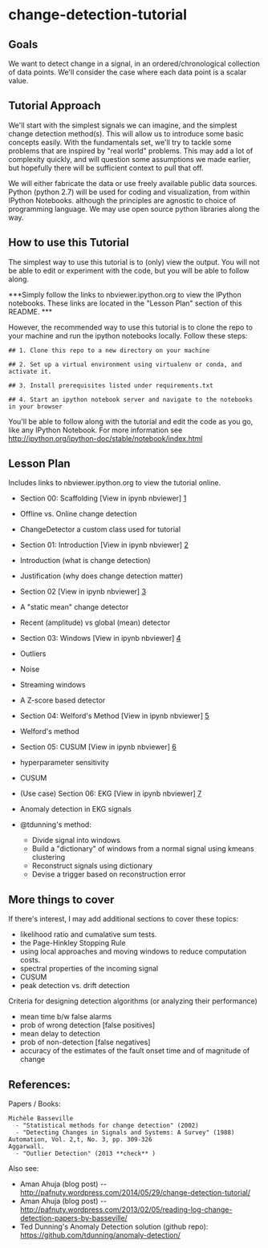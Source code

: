 change-detection-tutorial
=========================

## Goals

We want to detect change in a signal, in an ordered/chronological collection of data points. We'll consider the case where each data point is a scalar value. 

## Tutorial Approach

We'll start with the simplest signals we can imagine, and the simplest change detection method(s). This will allow us to introduce some basic concepts easily. With the fundamentals set, we'll try to tackle some problems that are inspired by "real world" problems. This may add a lot of complexity quickly, and will question some assumptions we made earlier, but hopefully there will be sufficient context to pull that off. 

We  will either fabricate the data or use freely available public data sources. Python (python 2.7) will be used for coding and visualization, from within IPython Notebooks. although the principles are agnostic to choice of programming language. We may use open source python libraries along the way.  


## How to use this Tutorial

The simplest way to use this tutorial is to (only) view the output. You will not be able to edit or experiment with the code, but you will be able to follow along. 

***Simply follow the links to nbviewer.ipython.org to view the IPython notebooks. These links are located in the "Lesson Plan" section of this README. ***


However, the recommended way to use this tutorial is to clone the repo to your machine and run the ipython notebooks locally. Follow these steps: 

    ## 1. Clone this repo to a new directory on your machine
    
    ## 2. Set up a virtual environment using virtualenv or conda, and activate it. 

    ## 3. Install prerequisites listed under requirements.txt

    ## 4. Start an ipython notebook server and navigate to the notebooks in your browser
    
You'll be able to follow along with the tutorial and edit the code as you go, like any IPython Notebook. For more information see http://ipython.org/ipython-doc/stable/notebook/index.html


## Lesson Plan

Includes links to nbviewer.ipython.org to view the tutorial online. 

* Section 00: Scaffolding
[View in ipynb nbviewer] [1]

 * Offline vs. Online change detection
 * ChangeDetector a custom class used for tutorial


* Section 01: Introduction
[View in ipynb nbviewer] [2]

 * Introduction  (what is change detection)
 * Justification (why does change detection matter)

* Section 02
[View in ipynb nbviewer] [3]

 * A "static mean" change detector
 * Recent (amplitude) vs global (mean) detector 

* Section 03: Windows
[View in ipynb nbviewer] [4]

 * Outliers 
 * Noise
 * Streaming windows
 * A Z-score based detector

* Section 04: Welford's Method
[View in ipynb nbviewer] [5] 

 * Welford's method

* Section 05: CUSUM
[View in ipynb nbviewer] [6] 

 * hyperparameter sensitivity
 * CUSUM

* (Use case) Section 06: EKG 
[View in ipynb nbviewer] [7] 

 * Anomaly detection in EKG signals
 * @tdunning's method: 
    * Divide signal into windows
    * Build a "dictionary" of windows from a normal signal using kmeans clustering
    * Reconstruct signals using dictionary
    * Devise a trigger based on reconstruction error


[1]: http://nbviewer.ipython.org/github/amanahuja/change-detection-tutorial/blob/master/ipynb/section_00_scaffolding.ipynb
[2]: http://nbviewer.ipython.org/github/amanahuja/change-detection-tutorial/blob/master/ipynb/section_01_Introduction.ipynb
[3]: http://nbviewer.ipython.org/github/amanahuja/change-detection-tutorial/blob/master/ipynb/section_02_StaticMean.ipynb
[4]: http://nbviewer.ipython.org/github/amanahuja/change-detection-tutorial/blob/master/ipynb/section_03_Windows.ipynb
[5]: http://nbviewer.ipython.org/github/amanahuja/change-detection-tutorial/blob/master/ipynb/section_04_WelfordsMethod.ipynb
[6]: http://nbviewer.ipython.org/github/amanahuja/change-detection-tutorial/blob/master/ipynb/section_05_CUSUM.ipynb
[7]: http://nbviewer.ipython.org/github/amanahuja/change-detection-tutorial/blob/master/ipynb/section_06_tdunning_method.ipynb


## More things to cover

If there's interest, I may add additional sections to cover these topics:

 - likelihood ratio and cumalative sum tests. 
 - the Page-Hinkley Stopping Rule
 - using local approaches and moving windows to reduce computation costs. 
 - spectral properties of the incoming signal
 - CUSUM
 - peak detection vs. drift detection

Criteria for designing detection algorithms
(or analyzing their performance)

 - mean time b/w false alarms
 - prob of wrong detection [false positives]
 - mean delay to detection 
 - prob of non-detection [false negatives] 
 - accuracy of the estimates of the fault onset time and of magnitude of change

## References: 

Papers / Books: 

    Michèle Basseville
      - "Statistical methods for change detection" (2002)
      - "Detecting Changes in Signals and Systems: A Survey" (1988) Automation, Vol. 2,t, No. 3, pp. 309-326
    Aggarwall. 
      - "Outlier Detection" (2013 **check** )

Also see:

 - Aman Ahuja (blog post) -- http://pafnuty.wordpress.com/2014/05/29/change-detection-tutorial/
 - Aman Ahuja (blog post) -- http://pafnuty.wordpress.com/2013/02/05/reading-log-change-detection-papers-by-basseville/
 - Ted Dunning's Anomaly Detection solution (github repo): https://github.com/tdunning/anomaly-detection/

